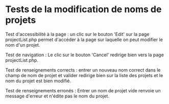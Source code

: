 # Tests de la modification de noms de projets

Test d'accessibilité à la page : un clic sur le bouton 'Edit' sur la page projectList.php permet
d'accéder à la page sur laquelle on peut modifier le nom d'un projet.

Test de navigation : Le clic sur le bouton 'Cancel' redirige bien vers la page projectList.php.

Test de renseignements corrects : entrer un nouveau nom correct dans le champ de nom de projet et
valider redirige bien sur la liste des projets et le nom du projet est bien modifié.

Test de renseignements erronés : Entrer un nom de projet vide renvoie un message d'erreur et n'édite
pas le nom du projet.
